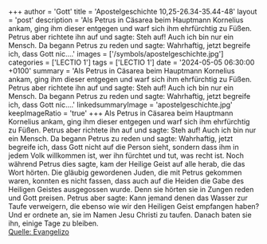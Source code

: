 +++
author = 'Gott'
title = 'Apostelgeschichte 10,25-26.34-35.44-48'
layout = 'post'
description = 'Als Petrus in Cäsarea beim Hauptmann Kornelius ankam, ging ihm dieser entgegen und warf sich ihm ehrfürchtig zu Füßen. Petrus aber richtete ihn auf und sagte: Steh auf! Auch ich bin nur ein Mensch. Da begann Petrus zu reden und sagte: Wahrhaftig, jetzt begreife ich, dass Gott nic....'
images = ['/symbols/apostelgeschichte.jpg']
categories = ['LECTIO 1']
tags = ['LECTIO 1']
date = '2024-05-05 06:30:00 +0100'
summary = 'Als Petrus in Cäsarea beim Hauptmann Kornelius ankam, ging ihm dieser entgegen und warf sich ihm ehrfürchtig zu Füßen. Petrus aber richtete ihn auf und sagte: Steh auf! Auch ich bin nur ein Mensch. Da begann Petrus zu reden und sagte: Wahrhaftig, jetzt begreife ich, dass Gott nic....'
linkedsummaryImage = 'apostelgeschichte.jpg'
keepImageRatio = 'true'
+++
Als Petrus in Cäsarea beim Hauptmann Kornelius ankam, ging ihm dieser entgegen und warf sich ihm ehrfürchtig zu Füßen.
Petrus aber richtete ihn auf und sagte: Steh auf! Auch ich bin nur ein Mensch.
Da begann Petrus zu reden und sagte: Wahrhaftig, jetzt begreife ich, dass Gott nicht auf die Person sieht,
sondern dass ihm in jedem Volk willkommen ist, wer ihn fürchtet und tut, was recht ist.<!--more-->
Noch während Petrus dies sagte, kam der Heilige Geist auf alle herab, die das Wort hörten.
Die gläubig gewordenen Juden, die mit Petrus gekommen waren, konnten es nicht fassen, dass auch auf die Heiden die Gabe des Heiligen Geistes ausgegossen wurde.
Denn sie hörten sie in Zungen reden und Gott preisen. Petrus aber sagte:
Kann jemand denen das Wasser zur Taufe verweigern, die ebenso wie wir den Heiligen Geist empfangen haben?
Und er ordnete an, sie im Namen Jesu Christi zu taufen. Danach baten sie ihn, einige Tage zu bleiben.<br> [Quelle: Evangelizo](https://evangeliumtagfuertag.org/DE/gospel)